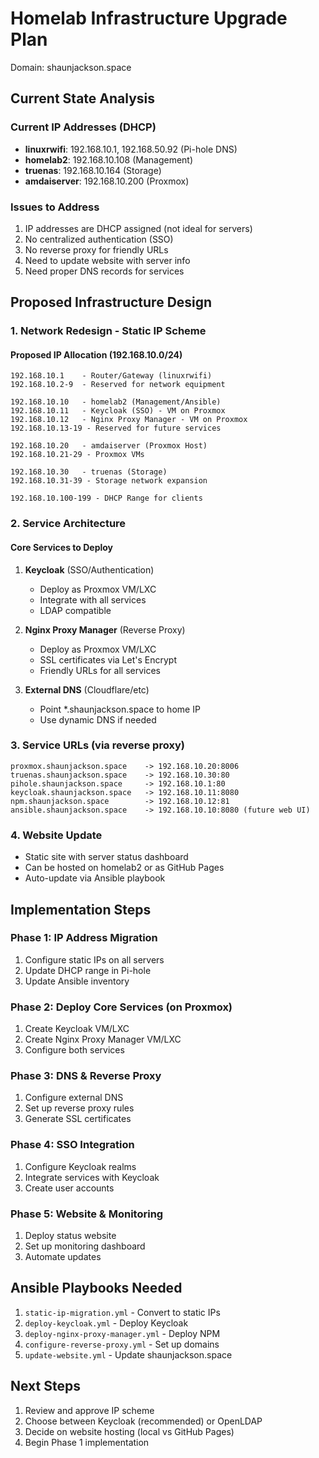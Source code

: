 # Homelab Infrastructure Upgrade Plan
Domain: shaunjackson.space

## Current State Analysis

### Current IP Addresses (DHCP)
- **linuxrwifi**: 192.168.10.1, 192.168.50.92 (Pi-hole DNS)
- **homelab2**: 192.168.10.108 (Management)
- **truenas**: 192.168.10.164 (Storage)
- **amdaiserver**: 192.168.10.200 (Proxmox)

### Issues to Address
1. IP addresses are DHCP assigned (not ideal for servers)
2. No centralized authentication (SSO)
3. No reverse proxy for friendly URLs
4. Need to update website with server info
5. Need proper DNS records for services

## Proposed Infrastructure Design

### 1. Network Redesign - Static IP Scheme

#### Proposed IP Allocation (192.168.10.0/24)
```
192.168.10.1    - Router/Gateway (linuxrwifi)
192.168.10.2-9  - Reserved for network equipment

192.168.10.10   - homelab2 (Management/Ansible)
192.168.10.11   - Keycloak (SSO) - VM on Proxmox
192.168.10.12   - Nginx Proxy Manager - VM on Proxmox
192.168.10.13-19 - Reserved for future services

192.168.10.20   - amdaiserver (Proxmox Host)
192.168.10.21-29 - Proxmox VMs

192.168.10.30   - truenas (Storage)
192.168.10.31-39 - Storage network expansion

192.168.10.100-199 - DHCP Range for clients
```

### 2. Service Architecture

#### Core Services to Deploy
1. **Keycloak** (SSO/Authentication)
   - Deploy as Proxmox VM/LXC
   - Integrate with all services
   - LDAP compatible

2. **Nginx Proxy Manager** (Reverse Proxy)
   - Deploy as Proxmox VM/LXC
   - SSL certificates via Let's Encrypt
   - Friendly URLs for all services

3. **External DNS** (Cloudflare/etc)
   - Point *.shaunjackson.space to home IP
   - Use dynamic DNS if needed

### 3. Service URLs (via reverse proxy)
```
proxmox.shaunjackson.space    -> 192.168.10.20:8006
truenas.shaunjackson.space    -> 192.168.10.30:80
pihole.shaunjackson.space     -> 192.168.10.1:80
keycloak.shaunjackson.space   -> 192.168.10.11:8080
npm.shaunjackson.space        -> 192.168.10.12:81
ansible.shaunjackson.space    -> 192.168.10.10:8080 (future web UI)
```

### 4. Website Update
- Static site with server status dashboard
- Can be hosted on homelab2 or as GitHub Pages
- Auto-update via Ansible playbook

## Implementation Steps

### Phase 1: IP Address Migration
1. Configure static IPs on all servers
2. Update DHCP range in Pi-hole
3. Update Ansible inventory

### Phase 2: Deploy Core Services (on Proxmox)
1. Create Keycloak VM/LXC
2. Create Nginx Proxy Manager VM/LXC
3. Configure both services

### Phase 3: DNS & Reverse Proxy
1. Configure external DNS
2. Set up reverse proxy rules
3. Generate SSL certificates

### Phase 4: SSO Integration
1. Configure Keycloak realms
2. Integrate services with Keycloak
3. Create user accounts

### Phase 5: Website & Monitoring
1. Deploy status website
2. Set up monitoring dashboard
3. Automate updates

## Ansible Playbooks Needed
1. `static-ip-migration.yml` - Convert to static IPs
2. `deploy-keycloak.yml` - Deploy Keycloak
3. `deploy-nginx-proxy-manager.yml` - Deploy NPM
4. `configure-reverse-proxy.yml` - Set up domains
5. `update-website.yml` - Update shaunjackson.space

## Next Steps
1. Review and approve IP scheme
2. Choose between Keycloak (recommended) or OpenLDAP
3. Decide on website hosting (local vs GitHub Pages)
4. Begin Phase 1 implementation